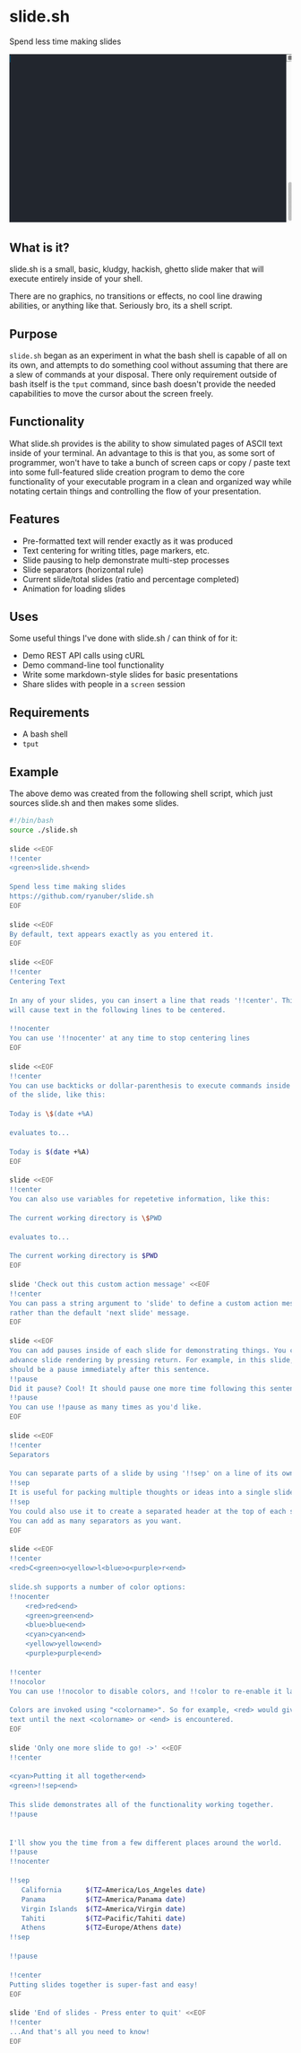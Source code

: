 slide.sh
========

Spend less time making slides
<p align="center">
  <img src="/slide_demo.gif">
</p>

What is it?
-----------

slide.sh is a small, basic, kludgy, hackish, ghetto slide maker that
will execute entirely inside of your shell.

There are no graphics, no transitions or effects, no cool line
drawing abilities, or anything like that. Seriously bro, its a shell
script.

Purpose
-------

`slide.sh` began as an experiment in what the bash shell is capable of all on
its own, and attempts to do something cool without assuming that there are a
slew of commands at your disposal. There only requirement outside of bash itself
is the `tput` command, since bash doesn't provide the needed capabilities to
move the cursor about the screen freely.

Functionality
-------------

What slide.sh provides is the ability to show simulated pages of ASCII text
inside of your terminal. An advantage to this is that you, as some sort
of programmer, won't have to take a bunch of screen caps or copy /
paste text into some full-featured slide creation program to demo the
core functionality of your executable program in a clean and organized
way while notating certain things and controlling the flow of your
presentation.

Features
--------

* Pre-formatted text will render exactly as it was produced
* Text centering for writing titles, page markers, etc.
* Slide pausing to help demonstrate multi-step processes
* Slide separators (horizontal rule)
* Current slide/total slides (ratio and percentage completed)
* Animation for loading slides

Uses
----

Some useful things I've done with slide.sh / can think of for it:

* Demo REST API calls using cURL
* Demo command-line tool functionality
* Write some markdown-style slides for basic presentations
* Share slides with people in a `screen` session

Requirements
------------

* A bash shell
* `tput`

Example
-------

The above demo was created from the following shell script, which just
sources slide.sh and then makes some slides.

```bash
#!/bin/bash
source ./slide.sh

slide <<EOF
!!center
<green>slide.sh<end>

Spend less time making slides
https://github.com/ryanuber/slide.sh
EOF

slide <<EOF
By default, text appears exactly as you entered it.
EOF

slide <<EOF
!!center
Centering Text

In any of your slides, you can insert a line that reads '!!center'. This
will cause text in the following lines to be centered.

!!nocenter
You can use '!!nocenter' at any time to stop centering lines
EOF

slide <<EOF
!!center
You can use backticks or dollar-parenthesis to execute commands inside
of the slide, like this:

Today is \$(date +%A)

evaluates to...

Today is $(date +%A)
EOF

slide <<EOF
!!center
You can also use variables for repetetive information, like this:

The current working directory is \$PWD

evaluates to...

The current working directory is $PWD
EOF

slide 'Check out this custom action message' <<EOF
!!center
You can pass a string argument to 'slide' to define a custom action message,
rather than the default 'next slide' message.
EOF

slide <<EOF
You can add pauses inside of each slide for demonstrating things. You can
advance slide rendering by pressing return. For example, in this slide, there
should be a pause immediately after this sentence.
!!pause
Did it pause? Cool! It should pause one more time following this sentence.
!!pause
You can use !!pause as many times as you'd like.
EOF

slide <<EOF
!!center
Separators

You can separate parts of a slide by using '!!sep' on a line of its own.
!!sep
It is useful for packing multiple thoughts or ideas into a single slide.
!!sep
You could also use it to create a separated header at the top of each slide.
You can add as many separators as you want.
EOF

slide <<EOF
!!center
<red>C<green>o<yellow>l<blue>o<purple>r<end>

slide.sh supports a number of color options:
!!nocenter
    <red>red<end>
    <green>green<end>
    <blue>blue<end>
    <cyan>cyan<end>
    <yellow>yellow<end>
    <purple>purple<end>

!!center
!!nocolor
You can use !!nocolor to disable colors, and !!color to re-enable it later.

Colors are invoked using "<colorname>". So for example, <red> would give you red
text until the next <colorname> or <end> is encountered.
EOF

slide 'Only one more slide to go! ->' <<EOF
!!center

<cyan>Putting it all together<end>
<green>!!sep<end>

This slide demonstrates all of the functionality working together.
!!pause


I'll show you the time from a few different places around the world.
!!pause
!!nocenter

!!sep
   California      $(TZ=America/Los_Angeles date)
   Panama          $(TZ=America/Panama date)
   Virgin Islands  $(TZ=America/Virgin date)
   Tahiti          $(TZ=Pacific/Tahiti date)
   Athens          $(TZ=Europe/Athens date)
!!sep

!!pause

!!center
Putting slides together is super-fast and easy!
EOF

slide 'End of slides - Press enter to quit' <<EOF
!!center
...And that's all you need to know!
EOF
```
